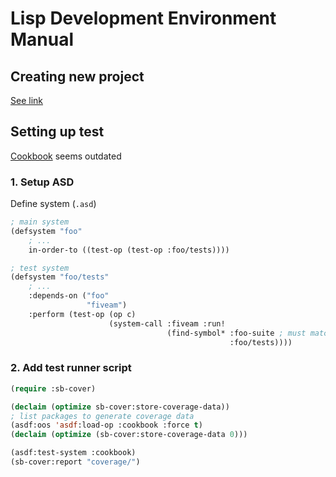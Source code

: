 # Lisp Development Environment Manual

## Creating new project

[See link](https://lispcookbook.github.io/cl-cookbook/systems.html)

## Setting up test

[Cookbook](https://lispcookbook.github.io/cl-cookbook/testing.html) seems outdated

### 1. Setup ASD

Define system (`.asd`)

```lisp
; main system
(defsystem "foo"
    ; ...
    in-order-to ((test-op (test-op :foo/tests))))

; test system
(defsystem "foo/tests"
    ; ...
    :depends-on ("foo"
                 "fiveam")
    :perform (test-op (op c)
                      (system-call :fiveam :run!
                                   (find-symbol* :foo-suite ; must match root test suite
                                                 :foo/tests))))
```

### 2. Add test runner script

```lisp
(require :sb-cover)

(declaim (optimize sb-cover:store-coverage-data))
; list packages to generate coverage data
(asdf:oos 'asdf:load-op :cookbook :force t)
(declaim (optimize (sb-cover:store-coverage-data 0)))

(asdf:test-system :cookbook)
(sb-cover:report "coverage/")
```

